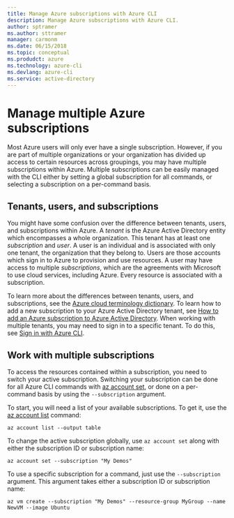 ```yaml
---
title: Manage Azure subscriptions with Azure CLI
description: Manage Azure subscriptions with Azure CLI.
author: sptramer
ms.author: sttramer
manager: carmonm
ms.date: 06/15/2018
ms.topic: conceptual
ms.produdct: azure
ms.technology: azure-cli
ms.devlang: azure-cli
ms.service: active-directory
---
```


# Manage multiple Azure subscriptions

Most Azure users will only ever have a single subscription. However, if you are part of multiple organizations or your organization has
divided up access to certain resources across groupings, you may have multiple subscriptions within Azure. Multiple subscriptions can
be easily managed with the CLI either by setting a global subscription for all commands, or selecting a subscription on a per-command basis.

## Tenants, users, and subscriptions

You might have some confusion over the difference between tenants, users, and subscriptions within Azure. A _tenant_ is the Azure Active Directory
entity which encompasses a whole organization. This tenant has at least one _subscription_ and _user_. A user is an individual and is associated
with only one tenant, the organization that they belong to. Users are those accounts which sign in to Azure to provision and use resources.
A user may have access to multiple _subscriptions_, which are the agreements with Microsoft to use cloud services, including Azure. Every resource
is associated with a subscription.

To learn more about the differences between tenants, users, and subscriptions, see the
[Azure cloud terminology dictionary](/azure/azure-glossary-cloud-terminology).  To learn how to add a new subscription to your Azure Active
Directory tenant, see
[How to add an Azure subscription to Azure Active Directory](/azure/active-directory/active-directory-how-subscriptions-associated-directory).
When working with multiple tenants, you may need to sign in to a specific tenant. To do this, see
[Sign in with Azure CLI](/cli/azure/authenticate-azure-cli).

## Work with multiple subscriptions

To access the resources contained within a subscription, you need to switch your active subscription. Switching your subscription can be done for all
Azure CLI commands with [az account set](/cli/azure/account#az-account-set), or done on a per-command basis by using the `--subscription` argument.

To start, you will need a list of your available subscriptions. To get it, use the [az account list](/cli/azure/account#az-account-list) command:

```azurecli-interactive
az account list --output table
```

To change the active subscription globally, use `az account set` along with either the subscription ID or subscription name:

```azurecli-interactive
az account set --subscription "My Demos"
```

To use a specific subscription for a command, just use the `--subscription` argument. This argument takes either a subscription ID or subscription name:

```azurecli-interactive
az vm create --subscription "My Demos" --resource-group MyGroup --name NewVM --image Ubuntu
```
